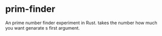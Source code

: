 # prim-finder
An prime number finder experiment in Rust.
takes the number how much you want genarate s first argument.

